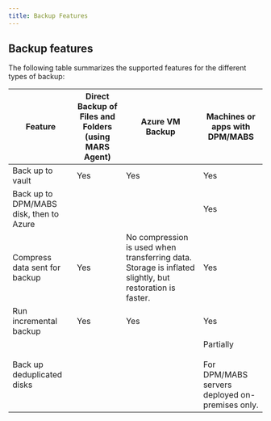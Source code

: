 ```yaml
---
title: Backup Features
---
```

## Backup features

The following table summarizes the supported features for the different types of backup:

| **Feature** | **Direct Backup of Files and Folders (using MARS Agent)** | **Azure VM Backup** | **Machines or apps with DPM/MABS** |
| --- | --- | --- | --- |
| Back up to vault | Yes | Yes | Yes |
| Back up to DPM/MABS disk, then to Azure |     |     | Yes |
| Compress data sent for backup | Yes | No compression is used when transferring data. Storage is inflated slightly, but restoration is faster. | Yes |
| Run incremental backup | Yes | Yes | Yes |
| Back up deduplicated disks |     |     | Partially  <br>  <br>For DPM/MABS servers deployed on-premises only. |